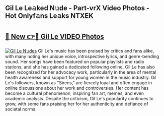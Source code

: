 ## Gil Le Le𝚊ked N𝚞de - Part-vrX Video Photos - Hot Onlyf𝚊ns Le𝚊ks NTXEK

# <h2><a href="http://ac13376.deff.icu/?id=Gil+Le">🔗 New 👉🔴 Gil Le VIDEO Photos</a></h2>

[![Gil Le N𝚞des](https://i.imgur.com/rIISA9y.gif)](http://ac13376.deff.icu/?id=Gil+Le)
Gil Le's music has been praised by critics and fans alike, with many noting her unique voice, introspective lyrics, and genre-bending sound. Her songs have been featured on popular playlists and radio stations, and she has gained a dedicated following online. Gil Le has also been recognized for her advocacy work, particularly in the area of mental health awareness and support for young women in the music industry. Gil Le's followers, known as "Sirens," are fiercely loyal and often engage in online discussions about her work and controversies. Her content has become a cultural phenomenon, inspiring fan art, memes, and even academic analysis. Despite the criticism, Gil Le's popularity continues to grow, with some fans praising her for her authenticity and defiance of societal norms.
